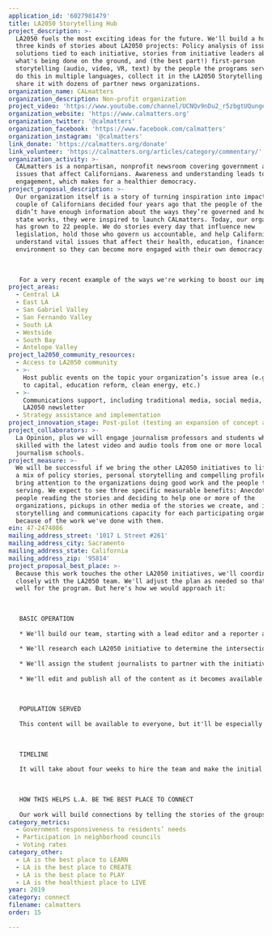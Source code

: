 ```yaml
---
application_id: '6027981479'
title: LA2050 Storytelling Hub
project_description: >-
  LA2050 fuels the most exciting ideas for the future. We'll build a hub for
  three kinds of stories about LA2050 projects: Policy analysis of issues and
  solutions tied to each initiative, stories from initiative leaders about
  what's being done on the ground, and (the best part!) first-person
  storytelling (audio, video, VR, text) by the people the programs serve. We’ll
  do this in multiple languages, collect it in the LA2050 Storytelling Hub and
  share it with dozens of partner news organizations.
organization_name: CALmatters
organization_description: Non-profit organization
project_video: 'https://www.youtube.com/channel/UCNQv9nDu2_r5zbgtUQungeA'
organization_website: 'https://www.calmatters.org'
organization_twitter: '@calmatters'
organization_facebook: 'https://www.facebook.com/calmatters'
organization_instagram: '@calmatters'
link_donate: 'https://calmatters.org/donate'
link_volunteer: 'https://calmatters.org/articles/category/commentary/'
organization_activity: >-
  CALmatters is a nonpartisan, nonprofit newsroom covering government and policy
  issues that affect Californians. Awareness and understanding leads to
  engagement, which makes for a healthier democracy.
project_proposal_description: >-
  Our organization itself is a story of turning inspiration into impact. When a
  couple of Californians decided four years ago that the people of the state
  didn’t have enough information about the ways they’re governed and how the
  state works, they were inspired to launch CALmatters. Today, our organization
  has grown to 22 people. We do stories every day that influence new
  legislation, hold those who govern us accountable, and help Californians
  understand vital issues that affect their health, education, finances and
  environment so they can become more engaged with their own democracy. 
   
   
   
   For a very recent example of the ways we're working to boost our impact, listen to our new podcast “Force of Law” that’s providing a behind-the-scenes look at how police-shooting laws may change and giving Californians a chance to understand and engage in the issue.
project_areas:
  - Central LA
  - East LA
  - San Gabriel Valley
  - San Fernando Valley
  - South LA
  - Westside
  - South Bay
  - Antelope Valley
project_la2050_community_resources:
  - Access to LA2050 community
  - >-
    Host public events on the topic your organization’s issue area (e.g. access
    to capital, education reform, clean energy, etc.) 
  - >-
    Communications support, including traditional media, social media, and
    LA2050 newsletter
  - Strategy assistance and implementation
project_innovation_stage: Post-pilot (testing an expansion of concept after initially successful pilot)
project_collaborators: >-
  La Opinion, plus we will engage journalism professors and students who are
  skilled with the latest video and audio tools from one or more local
  journalism schools.
project_measure: >-
  We will be successful if we bring the other LA2050 initiatives to life, using
  a mix of policy stories, personal storytelling and compelling profiles to
  bring attention to the organizations doing good work and the people they're
  serving. We expect to see three specific measurable benefits: Anecdotes about
  people reading the stories and deciding to help one or more of the
  organizations, pickups in other media of the stories we create, and increased
  storytelling and communications capacity for each participating organization
  because of the work we've done with them.
ein: 47-2474086
mailing_address_street: '1017 L Street #261'
mailing_address_city: Sacramento
mailing_address_state: California
mailing_address_zip: '95814'
project_proposal_best_place: >-
  Because this work touches the other LA2050 initiatives, we'll coordinate
  closely with the LA2050 team. We'll adjust the plan as needed so that it works
  well for the program. But here's how we would approach it: 
   
   
   
   BASIC OPERATION
   
   * We'll build our team, starting with a lead editor and a reporter at CALmatters in Los Angeles and a reporter at La OpiniÃ³n. We'll also bring in Los Angeles journalism students skilled in multimedia storytelling. 
   
   * We'll research each LA2050 initiative to determine the intersections with government and policy areas we cover and assign the reporters to do stories that provide background and understanding of the legislative and regulatory issues related to each initiative's work. The purpose here is to raise awareness of the challenges and help people become more engaged in seeking solutions. Much of this will be done by the reporters on this project, while some will be done by other reporters at CALmatters and La OpiniÃ³n who have specific topic expertise.
   
   * We'll assign the student journalists to partner with the initiatives, identify the best ways to do personal storytelling around each one, develop plans for that storytelling and help to make it happen. 
   
   * We'll edit and publish all of the content as it becomes available. In addition to publishing it through CALmatters and LaOpiniÃ³n, we can offer it to the LA2050 site and to the groups running the initiatives. We'll also share it with our media partners to increase the reach. 
   
   
   
   POPULATION SERVED
   
   This content will be available to everyone, but it'll be especially useful to at least four groups: The people running the initiatives, the people they're serving, the elected officials who are willing to help address these issues, and the activist Californians who care about these issues and will get involved when they read our stories. While the topics are in Los Angeles County and that's the primary service area, the fact that the content will be available statewide may help draw attention to needed legislative and policy changes. 
   
   
   
   TIMELINE
   
   It will take about four weeks to hire the team and make the initial assignments, and another couple weeks to get the first stories done. So we expect to begin publishing toward the end of the second month and keep up a steady cadence of content through the full year. 
   
   
   
   HOW THIS HELPS L.A. BE THE BEST PLACE TO CONNECT
   
   Our work will build connections by telling the stories of the groups running the initiatives and the people being served. Those stories will help their fellow Angelenos understand them and find ways to connect with them. Those connections can in turn lead to everything from increased financial support to volunteers, resources, jobs for clients and much more. We also hope this effort leads Angelenos to connect and unite over their shared desire to play a more active civic role in their governance, which in turn makes for a stronger democracy.
category_metrics:
  - Government responsiveness to residents’ needs
  - Participation in neighborhood councils
  - Voting rates
category_other:
  - LA is the best place to LEARN
  - LA is the best place to CREATE
  - LA is the best place to PLAY
  - LA is the healthiest place to LIVE
year: 2019
category: connect
filename: calmatters
order: 15

---
```

